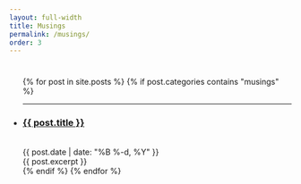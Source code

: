 ```yaml
---
layout: full-width
title: Musings
permalink: /musings/
order: 3
---
```


<h1 class="content-listing-header sans"></h1>
<ul class="content-listing">
  {% for post in site.posts %}
    {% if post.categories contains "musings" %}
      <li class="listing">
        <hr class="slender">
        <a href="{{ post.url | relative_url }}">
          <h3 class="contrast">{{ post.title }}</h3>
        </a>
        <br>
        <span class="smaller">{{ post.date | date: "%B %-d, %Y" }}</span><br/>
        <div>{{ post.excerpt }}</div>
      </li>
    {% endif %}
  {% endfor %}
</ul>